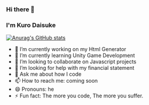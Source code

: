 ### Hi there 👋

### I'm Kuro Daisuke
[![Anurag's GitHub stats](https://github-readme-stats.vercel.app/api?username=Kur0Daisuke)](https://github.com/anuraghazra/github-readme-stats)

- 🔭 I’m currently working on my Html Generator
- 🌱 I’m currently learning Unity Game Development 
- 👯 I’m looking to collaborate on Javascript projects
- 🤔 I’m looking for help with my financial statement 
- 💬 Ask me about how I code
- 📫 How to reach me: coming soon
- 😄 Pronouns: he
- ⚡ Fun fact: The more you code, The more you suffer.


